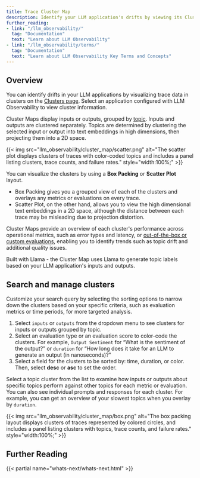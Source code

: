 ```yaml
--- 
title: Trace Cluster Map
description: Identify your LLM application's drifts by viewing its Cluster Map.
further_reading: 
- link: "/llm_observability/" 
  tag: "Documentation" 
  text: "Learn about LLM Observability"
- link: "/llm_observability/terms/" 
  tag: "Documentation" 
  text: "Learn about LLM Observability Key Terms and Concepts"
---
```


## Overview

You can identify drifts in your LLM applications by visualizing trace data in clusters on the [Clusters page][1]. Select an application configured with LLM Observability to view cluster information. 

Cluster Maps display inputs or outputs, grouped by [topic][2]. Inputs and outputs are clustered separately. Topics are determined by clustering the selected input or output into text embeddings in high dimensions, then projecting them into a 2D space. 

{{< img src="llm_observability/cluster_map/scatter.png" alt="The scatter plot displays clusters of traces with color-coded topics and includes a panel listing clusters, trace counts, and failure rates." style="width:100%;" >}}

You can visualize the clusters by using a **Box Packing** or **Scatter Plot** layout. 

- Box Packing gives you a grouped view of each of the clusters and overlays any metrics or evaluations on every trace. 
- Scatter Plot, on the other hand, allows you to view the high dimensional text embeddings in a 2D space, although the distance between each trace may be misleading due to projection distortion. 

Cluster Maps provide an overview of each cluster's performance across operational metrics, such as error types and latency, or [out-of-the-box or custom evaluations][3], enabling you to identify trends such as topic drift and additional quality issues.

<div class="alert alert-info"> Built with Llama - the Cluster Map uses Llama to generate topic labels based on your LLM application's inputs and outputs. </div>

## Search and manage clusters

Customize your search query by selecting the sorting options to narrow down the clusters based on your specific criteria, such as evaluation metrics or time periods, for more targeted analysis.

1. Select `inputs` or `outputs` from the dropdown menu to see clusters for inputs or outputs grouped by topic.
1. Select an evaluation type or an evaluation score to color-code the clusters. For example, `Output Sentiment` for “What is the sentiment of the output?” or `duration` for “How long does it take for an LLM to generate an output (in nanoseconds)?” 
1. Select a field for the clusters to be sorted by: time, duration, or color. Then, select **desc** or **asc** to set the order. 

Select a topic cluster from the list to examine how inputs or outputs about specific topics perform against other topics for each metric or evaluation. You can also see individual prompts and responses for each cluster. For example, you can get an overview of your slowest topics when you overlay by `duration`.

{{< img src="llm_observability/cluster_map/box.png" alt="The box packing layout displays clusters of traces represented by colored circles, and includes a panel listing clusters with topics, trace counts, and failure rates." style="width:100%;" >}}

## Further Reading

{{< partial name="whats-next/whats-next.html" >}}

[1]: https://app.datadoghq.com/llm/clusters
[2]: /llm_observability/configuration/#enter-a-topic
[3]: /llm_observability/terms/#evaluations
